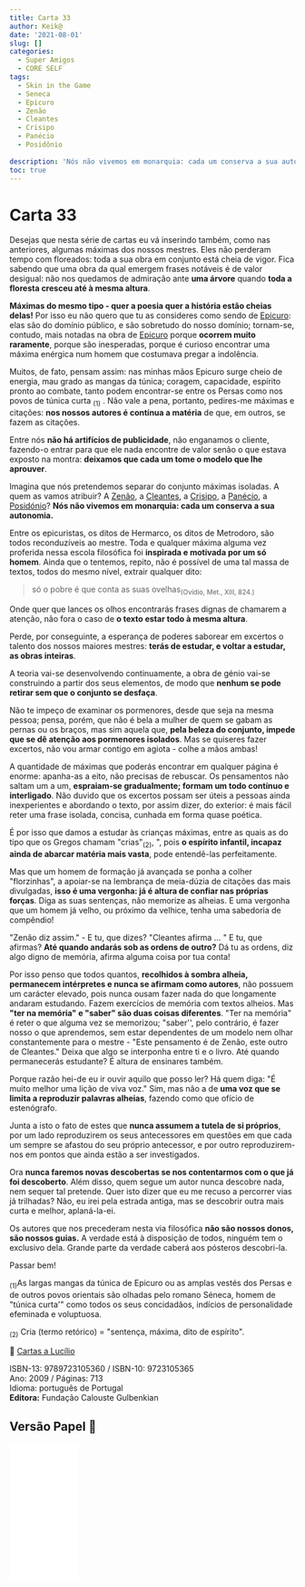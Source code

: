 ```yaml
---
title: Carta 33
author: Keik@
date: '2021-08-01'
slug: []
categories:
  - Super Amigos
  - CORE SELF
tags:
  - Skin in the Game
  - Seneca
  - Epicuro
  - Zenão
  - Cleantes
  - Crisipo
  - Panécio
  - Posidônio
  
description: 'Nós não vivemos em monarquia: cada um conserva a sua autonomia'
toc: true
---
```


# Carta 33

Desejas que nesta série de cartas eu vá inserindo também, como nas anteriores, algumas máximas dos nossos mestres. Eles não perderam tempo com floreados: toda a sua obra em conjunto está cheia de vigor. Fica sabendo que uma obra da qual emergem frases notáveis é de valor desigual: não nos quedamos de admiração ante **uma árvore** quando **toda a floresta cresceu até à mesma altura**. 

**Máximas do mesmo tipo - quer a poesia quer a história estão cheias delas!** Por isso eu não quero que tu as consideres como sendo de [Epicuro](https://pt.wikipedia.org/wiki/Epicuro): elas são do domínio público, e são sobretudo do nosso domínio; tornam-se, contudo, mais notadas na obra de [Epicuro](https://pt.wikipedia.org/wiki/Epicuro) porque **ocorrem muito raramente**, porque são inesperadas, porque é curioso encontrar uma máxima enérgica num homem que costumava pregar a indolência. 

Muitos, de fato, pensam assim: nas minhas mãos Epicuro surge cheio de energia, mau grado as mangas da túnica; coragem, capacidade, espírito pronto ao combate, tanto podem encontrar-se entre os Persas como nos povos de túnica curta <sub>(1)</sub> . Não vale a pena, portanto, pedires-me máximas e citações: **nos nossos autores é contínua a matéria** de que, em outros, se fazem as citações. 

Entre nós **não há artifícios de publicidade**, não enganamos o cliente, fazendo-o entrar para que ele nada encontre de valor senão o que estava exposto na montra: **deixamos que cada um tome o modelo que lhe aprouver**. 

lmagina que nós pretendemos separar do conjunto máximas isoladas. A quem as vamos atribuir? A [Zenão](https://pt.wikipedia.org/wiki/Zen%C3%A3o_de_C%C3%ADtio), a [Cleantes](https://pt.wikipedia.org/wiki/Cleantes_de_Assos), a [Crisipo](https://pt.wikipedia.org/wiki/Crisipo_de_Solos), a [Panécio](https://pt.wikipedia.org/wiki/Pan%C3%A9cio_de_Rodes), a [Posidónio](https://pt.wikipedia.org/wiki/Posid%C3%B3nio)? **Nós não vivemos em monarquia: cada um conserva a sua autonomia.** 

Entre os epicuristas, os ditos de Hermarco, os ditos de Metrodoro, são todos reconduzíveis ao mestre. Toda e qualquer máxima alguma vez proferida nessa escola filosófica foi **inspirada e motivada por um só homem**. Ainda que o tentemos, repito, não é possível de uma tal massa de textos, todos do mesmo nível, extrair qualquer dito:

> só o pobre é que conta as suas ovelhas<sub>(Ovídio, Met., XIII, 824.)</sub>

Onde quer que lances os olhos encontrarás frases dignas de chamarem a atenção, não fora o caso de **o texto estar todo à mesma altura**.

Perde, por conseguinte, a esperança de poderes saborear em excertos o talento dos nossos maiores mestres: **terás de estudar, e voltar a estudar, as obras inteiras**. 

A teoria vai-se desenvolvendo continuamente, a obra de génio vai-se construindo a partir dos seus elementos, de modo que **nenhum se pode retirar sem que o conjunto se desfaça**. 

Não te impeço de examinar os pormenores, desde que seja na mesma pessoa; pensa, porém, que não é bela a mulher de quem se gabam as pernas ou os braços, mas sim aquela que, **pela beleza do conjunto, impede que se dê atenção aos pormenores isolados**. Mas se quiseres fazer excertos, não vou armar contigo em agiota - colhe a mãos ambas! 

A quantidade de máximas que poderás encontrar em qualquer página é enorme: apanha-as a eito, não precisas de rebuscar. Os pensamentos não saltam um a um, **espraiam-se gradualmente; formam um todo contínuo e interligado**. Não duvido que os excertos possam ser úteis a pessoas ainda inexperientes e abordando o texto, por assim dizer, do exterior: é mais fácil reter uma frase isolada, concisa, cunhada em forma quase poética.


 É por isso que damos a estudar às crianças máximas, entre as quais as do tipo que os Gregos chamam "crias"<sub>(2)</sub>, ", pois **o espírito infantil, incapaz ainda de abarcar matéria mais vasta**, pode entendê-las perfeitamente.

Mas que um homem de formação já avançada se ponha a colher "florzinhas", a apoiar-se na lembrança de meia-dúzia de citações das mais divulgadas, **isso é uma vergonha: já é altura de confiar nas próprias forças**. Diga as suas sentenças, não memorize as alheias. E uma vergonha que um homem já velho, ou próximo da velhice, tenha uma sabedoria de compêndio!

"Zenão diz assim." - E tu, que dizes? "Cleantes afirma ... " E tu, que afirmas? **Até quando andarás sob as ordens de outro?** Dá tu as ordens, diz algo digno de memória, afirma alguma coisa por tua conta! 

Por isso penso que todos quantos, **recolhidos à sombra alheia, permanecem intérpretes e nunca se afirmam como autores**, não possuem um carácter elevado, pois nunca ousam fazer nada do que longamente andaram estudando. Fazem exercícios de memória com textos alheios. Mas **"ter na memória" e "saber" são duas coisas diferentes**. "Ter na memória" é reter o que alguma vez se memorizou; "saber'', pelo contrário, é fazer nosso o que aprendemos, sem estar dependentes de um modelo nem olhar constantemente para o mestre - "Este pensamento é de Zenão, este outro de Cleantes." Deixa que algo se interponha entre ti e o livro. Até quando permanecerás estudante? É altura de ensinares também.

Porque razão hei-de eu ir ouvir aquilo que posso ler? Há quem diga: "É muito melhor uma lição de viva voz." Sim, mas não a de **uma voz que se limita a reproduzir palavras alheias**, fazendo como que ofício de estenógrafo.

Junta a isto o fato de estes que **nunca assumem a tutela de si próprios**, por um lado reproduzirem os seus antecessores em questões em que cada um sempre se afastou do seu próprio antecessor, e por outro reproduzirem-nos em pontos que ainda estão a ser investigados. 

Ora **nunca faremos novas descobertas se nos contentarmos com o que já foi descoberto**. Além disso, quem segue um autor nunca descobre nada, nem sequer tal pretende. Quer isto dizer que eu me recuso a percorrer vias já trilhadas? Não, eu irei pela estrada antiga, mas se descobrir outra mais curta e melhor, aplaná-la-ei. 

Os autores que nos precederam nesta via filosófica **não são nossos donos, são nossos guias.** A verdade está à disposição de todos, ninguém tem o exclusivo dela. Grande parte da verdade caberá aos pósteros descobri-la.

Passar bem! 

<sub>(1)</sub>As largas mangas da túnica de Epicuro ou as amplas vestés dos Persas e de outros povos orientais são olhadas pelo romano Séneca, homem de "túnica curta'" como todos os seus concidadãos, indícios de personalidade efeminada e voluptuosa.

<sub>(2)</sub> Cria (termo retórico) = "sentença, máxima, dito de espírito".

:book: [Cartas a Lucílio](https://www.skoob.com.br/cartas-a-lucilio-37684ed41245.html)

ISBN-13: 9789723105360 / ISBN-10: 9723105365  
Ano: 2009 / Páginas: 713  
Idioma: português de Portugal   
**Editora:** Fundação Calouste Gulbenkian

## Versão Papel :book:

<iframe style="width:120px;height:240px;" marginwidth="0" marginheight="0" scrolling="no" frameborder="0" src="//ws-na.amazon-adsystem.com/widgets/q?ServiceVersion=20070822&OneJS=1&Operation=GetAdHtml&MarketPlace=BR&source=ac&ref=tf_til&ad_type=product_link&tracking_id=mundodekeika-20&marketplace=amazon&amp;region=BR&placement=9723105365&asins=9723105365&linkId=fb8dc16224bc0c2b7943ec769c5b5905&show_border=true&link_opens_in_new_window=true&price_color=333333&title_color=0066c0&bg_color=ffffff">
    </iframe>